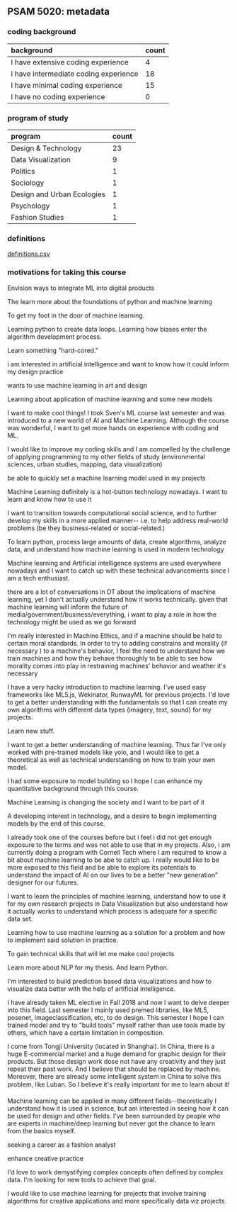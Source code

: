## PSAM 5020: metadata

### coding background

| background | count |
|:--|:--|
| I have extensive coding experience | 4 |
| I have intermediate coding experience | 18 |
| I have minimal coding experience | 15 |
| I have no coding experience | 0 |

### program of study

| program | count |
|:--|:--|
| Design & Technology | 23 |
| Data Visualization | 9 |
| Politics | 1 |
| Sociology | 1 |
| Design and Urban Ecologies | 1 |
| Psychology | 1 |
| Fashion Studies | 1 |

### definitions

[definitions.csv](https://github.com/visualizedata/ml/blob/master/week01/metadata/definitions.csv)

### motivations for taking this course

Envision ways to integrate ML into digital products

The learn more about the foundations of python and machine learning

To get my foot in the door of machine learning.

Learning python to create data loops. Learning how biases enter the algorithm development process. 

Learn something "hard-cored."

i am interested in artificial intelligence and want to know how it could inform my  design practice

wants to use machine learning in art and design

Learning about application of machine learning and some new models

I want to make cool things! I took Sven's ML course last semester and was introduced to a new world of AI and Machine Learning. Although the course was wonderful, I want to get more hands on experience with coding and ML. 

I would like to improve my coding skills and I am compelled by the challenge of applying programming to my other fields of study (environmental sciences, urban studies, mapping, data visualization) 

be able to quickly set a machine learning model used in my projects

Machine Learning definitely is a hot-button technology nowadays. I want to learn and know how to use it

I want to transition towards computational social science, and to further develop my skills in a more applied manner-- i.e. to help address real-world problems (be they business-related or social-related.)

To learn python, process large amounts of data, create algorithms, analyze data, and understand how machine learning is used in modern technology

Machine learning and Artificial intelligence systems are used everywhere nowadays and I want to catch up with these technical advancements since I am a tech enthusiast. 

there are a lot of conversations in DT about the implications of machine learning, yet I don't actually understand how it works technically. given that machine learning will inform the future of media/government/business/everything, i want to play a role in how the technology might be used as we go forward

I'm really interested in Machine Ethics, and if a machine should be held to certain moral standards.  In order to try to adding constrains and morality (if necessary ) to a machine's behavior, I feel the need to understand how we train machines and how they behave thoroughly to be able to see how morality comes into play in restraining machines' behavior and weather it's necessary  

I have a very hacky introduction to machine learning. I've used easy frameworks like ML5.js, Wekinator, RunwayML for previous projects. I'd love to get a better understanding with the fundamentals so that I can create my own algorithms with different data types (imagery, text, sound) for my projects. 

Learn new stuff.

I want to get a better understanding of machine learning. Thus far I've only worked with pre-trained models like yolo, and I would like to get a theoretical as well as technical understanding on how to train your own model.

I had some exposure to model building so I hope I can enhance my quantitative background through this course.

Machine Learning is changing the society and I want to be part of it

A developing interest in technology, and a desire to begin implementing models by the end of this course. 

I already took one of the courses before but i feel i did not get enough exposure to the terms and was not able to use that in my projects. Also, i am currently doing a program with Cornell Tech where I am required to know a bit about machine learning to be abe to catch up. I really would like to be more exposed to this field and be able to explore its potentials to understand the impact of AI on our lives to be a better "new generation" designer for our futures. 

I want to learn the principles of machine learning, understand how to use it for my own research projects in Data Visualization but also understand how it actually works to understand which process is adequate for a specific data set. 

Learning how to use machine learning as a solution for a problem and how to implement said solution in practice.

To gain technical skills that will let me make cool projects

Learn more about NLP for my thesis. And learn Python. 

I'm interested to build prediction based data visualizations and how to visualize data better with the help of artificial intelligence.

I have already taken ML elective in Fall 2018 and now I want to delve deeper into this field. Last semester I mainly used premed libraries, like ML5, posenet, imageclassification, etc, to do design. This semester I hope I can trained model and try to "build tools" myself rather than use tools made by others, which have a certain limitation in composition.

I come from Tongji University (located in Shanghai). In China, there is a huge E-commercial market and a huge demand for graphic design for their products. But those design work dose not have any creativity and they just repeat their past work. And I believe that should be replaced by machine. Moreover, there are already some intelligent system in China to solve this problem, like Luban. So I believe it's really important for me to learn about it!

Machine learning can be applied in many different fields--theoretically I understand how it is used in science, but am interested in seeing how it can be used for design and other fields. I've been surrounded by people who are experts in machine/deep learning but never got the chance to learn from the basics myself.

seeking a career as a fashion analyst

enhance creative practice

I'd love to work demystifying complex concepts often defined by complex data. I'm looking for new tools to achieve that goal.

I would like to use machine learning for projects that involve training algorithms for creative applications and more specifically data viz projects.

